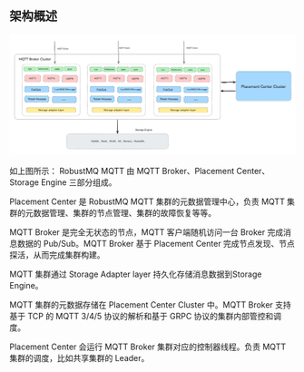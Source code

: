 ## 架构概述

![image](../../images/doc-image5.png)

如上图所示： RobustMQ MQTT 由 MQTT Broker、Placement Center、Storage Engine 三部分组成。

Placement Center 是 RobustMQ MQTT 集群的元数据管理中心，负责 MQTT 集群的元数据管理、集群的节点管理、集群的故障恢复等等。

MQTT Broker 是完全无状态的节点，MQTT 客户端随机访问一台 Broker 完成消息数据的 Pub/Sub。MQTT Broker 基于 Placement Center 完成节点发现、节点探活，从而完成集群构建。

MQTT 集群通过 Storage Adapter layer 持久化存储消息数据到Storage Engine。

MQTT 集群的元数据存储在 Placement Center Cluster 中。MQTT Broker 支持基于 TCP 的 MQTT 3/4/5 协议的解析和基于 GRPC 协议的集群内部管控和调度。

Placement Center 会运行 MQTT Broker 集群对应的控制器线程。负责 MQTT 集群的调度，比如共享集群的 Leader。